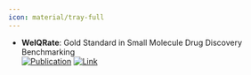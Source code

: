 ```yaml
---
icon: material/tray-full
---
```


- **WelQRate**: Gold Standard in Small Molecule Drug Discovery Benchmarking  
	[![Publication](https://img.shields.io/badge/Publication-Citations:0-blue?style=for-the-badge&logo=bookstack)](https://doi.org/10.48550/arXiv.2411.09820) [![Link](https://img.shields.io/badge/Link-offline-red?style=for-the-badge&logo=xamarin&logoColor=red)](http://welqrate.org/) 
